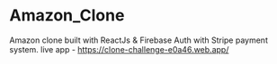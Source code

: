 # Amazon_Clone

Amazon clone built with ReactJs & Firebase Auth with Stripe payment system. live app - https://clone-challenge-e0a46.web.app/
